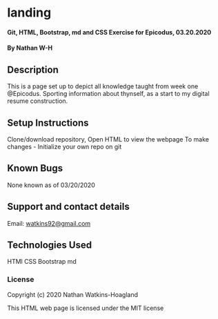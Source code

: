 # landing

#### Git, HTML, Bootstrap, md and CSS Exercise for Epicodus, 03.20.2020

#### By Nathan W-H

## Description

This is a page set up to depict all knowledge taught from week one @Epicodus. Sporting information about thynself, as a start to my digital resume construction.

## Setup Instructions

Clone/download repository, Open HTML to view the webpage
To make changes - Initialize your own repo on git

## Known Bugs

None known as of 03/20/2020

## Support and contact details

Email: watkins92@gmail.com

## Technologies Used

HTMl
CSS
Bootstrap
md

### License

Copyright (c) 2020 Nathan Watkins-Hoagland

This HTML web page is licensed under the MIT license
